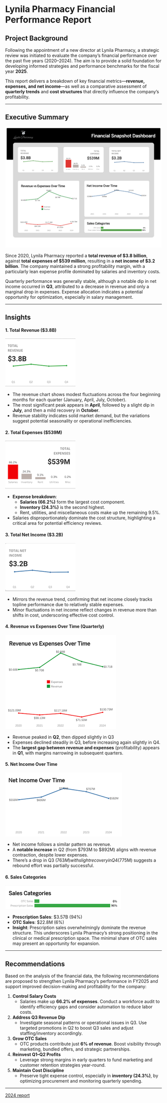 # Lynila Pharmacy Financial Performance Report

## **Project Background**

Following the appointment of a new director at Lynila Pharmacy, a strategic review was initiated to evaluate the company’s financial performance over the past five years (2020–2024). The aim is to provide a solid foundation for developing informed strategies and performance benchmarks for the fiscal year **2025**.

This report delivers a breakdown of key financial metrics—**revenue, expenses, and net income**—as well as a comparative assessment of **quarterly trends** and **cost structures** that directly influence the company’s profitability.

---

## **Executive Summary**

[![](https://github.com/TiffanyNwanne/Lynila-Community-Pharmacy-Revenue-Analysis/blob/main/images/total/Total%20Over%20The%20Years.png)](https://github.com/TiffanyNwanne/Lynila-Community-Pharmacy-Revenue-Analysis/blob/main/images/total/Total%20Over%20The%20Years.png)

Since 2020, Lynila Pharmacy reported a **total revenue of $3.8 billion**, against **total expenses of $539 million**, resulting in a **net income of $3.2 billion**. The company maintained a strong profitability margin, with a particularly lean expense profile dominated by salaries and inventory costs.

Quarterly performance was generally stable, although a notable dip in net income occurred in **Q3**, attributed to a decrease in revenue and only a marginal drop in expenses. Expense allocation indicates a potential opportunity for optimization, especially in salary management.

---

## **Insights**

#### 1. **Total Revenue ($3.8B)**

[![](https://github.com/TiffanyNwanne/Lynila-Community-Pharmacy-Revenue-Analysis/blob/main/images/total/1.png)](https://github.com/TiffanyNwanne/Lynila-Community-Pharmacy-Revenue-Analysis/blob/main/images/total/1.png)

- The revenue chart shows modest fluctuations across the four beginning months for each quarter (January, April, July, October).
- The most significant peak appears in **April**, followed by a slight dip in **July**, and then a mild recovery in **October**.
- Revenue stability indicates solid market demand, but the variations suggest potential seasonality or operational inefficiencies.

#### 2. **Total Expenses ($539M)**

[![](https://github.com/TiffanyNwanne/Lynila-Community-Pharmacy-Revenue-Analysis/blob/main/images/total/2.png)](https://github.com/TiffanyNwanne/Lynila-Community-Pharmacy-Revenue-Analysis/blob/main/images/total/2.png)

- **Expense breakdown**:
    - **Salaries (66.2%)** form the largest cost component.
    - **Inventory (24.3%)** is the second highest.
    - Rent, utilities, and miscellaneous costs make up the remaining 9.5%.
- Salaries disproportionately dominate the cost structure, highlighting a critical area for potential efficiency reviews.

#### 3. **Total Net Income ($3.2B)**

[![](https://github.com/TiffanyNwanne/Lynila-Community-Pharmacy-Revenue-Analysis/blob/main/images/total/3.png)](https://github.com/TiffanyNwanne/Lynila-Community-Pharmacy-Revenue-Analysis/blob/main/images/total/3.png)

- Mirrors the revenue trend, confirming that net income closely tracks topline performance due to relatively stable expenses.
- Minor fluctuations in net income reflect changes in revenue more than shifts in cost, underscoring effective cost control.

#### 4. **Revenue vs Expenses Over Time (Quarterly)**

[![](https://github.com/TiffanyNwanne/Lynila-Community-Pharmacy-Revenue-Analysis/blob/main/images/total/4.png)](https://github.com/TiffanyNwanne/Lynila-Community-Pharmacy-Revenue-Analysis/blob/main/images/total/4.png)

- Revenue peaked in **Q2**, then dipped slightly in Q3
- Expenses declined steadily in Q3, before increasing again slightly in Q4.
- The **largest gap between revenue and expenses** (profitability) appears in **Q1**, with margins narrowing in subsequent quarters.

#### 5. **Net Income Over Time**

[![](https://github.com/TiffanyNwanne/Lynila-Community-Pharmacy-Revenue-Analysis/blob/main/images/total/5.png)](https://github.com/TiffanyNwanne/Lynila-Community-Pharmacy-Revenue-Analysis/blob/main/images/total/5.png)

- Net income follows a similar pattern as revenue.
- A **notable increase** in Q2 (from $793M to $892M) aligns with revenue contraction, despite lower expenses.
- There’s a drop in Q3 ($763M) with slight recovery in Q4 ($775M) suggests a rebound effort was partially successful.

#### 6. Sales Categories

[![](https://github.com/TiffanyNwanne/Lynila-Community-Pharmacy-Revenue-Analysis/blob/main/images/total/6.png)](https://github.com/TiffanyNwanne/Lynila-Community-Pharmacy-Revenue-Analysis/blob/main/images/total/6.png)

- **Prescription Sales**: $3.57B (94%)
- **OTC Sales**: $22.8M (6%)
- **Insight**: Prescription sales overwhelmingly dominate the revenue structure. This underscores Lynila Pharmacy’s strong positioning in the clinical or medical prescription space. The minimal share of OTC sales may present an opportunity for expansion.

---

## **Recommendations**

Based on the analysis of the financial data, the following recommendations are proposed to strengthen Lynila Pharmacy’s performance in FY2025 and support improved decision-making and profitability for the company:

1. **Control Salary Costs**
    - Salaries make up **66.2% of expenses**. Conduct a workforce audit to identify efficiency gaps and consider automation to reduce labor costs.
2. **Address Q3 Revenue Dip**
    - Investigate seasonal patterns or operational issues in Q3. Use targeted promotions in Q2 to boost Q3 sales and adjust staffing/inventory accordingly.
3. **Grow OTC Sales**
    - OTC products contribute just **6% of revenue**. Boost visibility through marketing, bundled offers, and strategic partnerships.
4. **Reinvest Q1–Q2 Profits**
    - Leverage strong margins in early quarters to fund marketing and customer retention strategies year-round.
5. **Maintain Cost Discipline**
    - Preserve tight expense control, especially in **inventory (24.3%)**, by optimizing procurement and monitoring quarterly spending.

---

[2024 report](https://github.com/TiffanyNwanne/Lynila-Community-Pharmacy-Revenue-Analysis/blob/main/2024%20Report.md)
